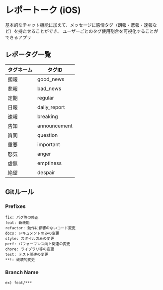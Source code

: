 # レポートーク (iOS)

基本的なチャット機能に加えて、メッセージに感情タグ（朗報・悲報・速報など）を持たせることができ、
ユーザーごとのタグ使用割合を可視化することができるアプリ

## レポータグ一覧
| タグネーム | タグID |
| ----- | ----------- |
| 朗報 | good_news |
| 悲報 | bad_news |
| 定期 | regular |
| 日報 | daily_report|
| 速報 | breaking |
| 告知 | announcement | 
| 質問 | question |
| 重要 | important |
| 怒気 | anger |
| 虚無 | emptiness | 
| 絶望 | despair |

## Gitルール


### Prefixes


```
fix: バグ等の修正
feat: 新機能
refactor: 動作に影響のないコード変更
docs: ドキュメントのみの変更
style: スタイルのみの変更
perf: パフォーマンス向上関連の変更
chore: ライブラリ等の変更
test: テスト関連の変更
**!: 破壊的変更
```

### Branch Name

```
ex) feat/***
```



